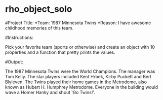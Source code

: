 # rho_object_solo

#Project Title:
*Team: 1987 Minnesota Twins
*Reason: I have awesome childhood memories of this team.

#Instructions:

Pick your favorite team (sports or otherwise) and create an object with 10 properties and a function that pretty prints the values.



#Output:

The 1987 Minnesota Twins were the World Champions. The manager was Tom Kelly. The star players included Kent Hrbek, Kirby Puckett and Bert Blyleven. The Twins played their home games in the Metrodome, also known as Hubert H. Humphrey Metrodome. Everyone in the building would wave a Homer Hanky and shout 'Go Twins!'.
